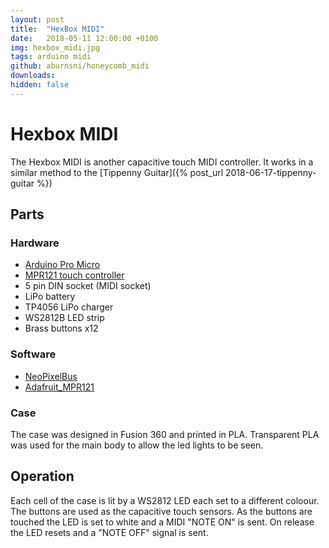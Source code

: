 ```yaml
---
layout: post
title:  "HexBox MIDI"
date:   2018-05-11 12:00:00 +0100
img: hexbox_midi.jpg
tags: arduino midi
github: aburnsni/honeycomb_midi
downloads:
hidden: false
---
```

# Hexbox MIDI
The Hexbox MIDI is another capacitive touch MIDI controller.  It works in a similar method to the [Tippenny Guitar]({% post_url 2018-06-17-tippenny-guitar %})

## Parts
###  Hardware
- [Arduino Pro Micro][pro_micro]
- [MPR121 touch controller][mpr121]
- 5 pin DIN socket (MIDI socket)
- LiPo battery
- TP4056 LiPo charger
- WS2812B LED strip
- Brass buttons x12

### Software
- [NeoPixelBus][neopixelbus]
- [Adafruit_MPR121][mpr121]

### Case
The case was designed in Fusion 360 and printed in PLA.  Transparent PLA was used for the main body to allow the led lights to be seen.

## Operation
Each cell of the case is lit by a WS2812 LED each set to a different coloour.  The buttons are used as the capacitive touch sensors.
As the buttons are touched the LED is set to white and a MIDI "NOTE ON" is sent.  On release the LED resets and a "NOTE OFF" signal is sent.




[pro_micro]: https://www.sparkfun.com/products/12640
[mpr121]: https://learn.adafruit.com/adafruit-mpr121-12-key-capacitive-touch-sensor-breakout-tutorial/overview
[neopixelbus]: https://github.com/Makuna/NeoPixelBus
[mpr121]: https://github.com/adafruit/Adafruit_MPR121